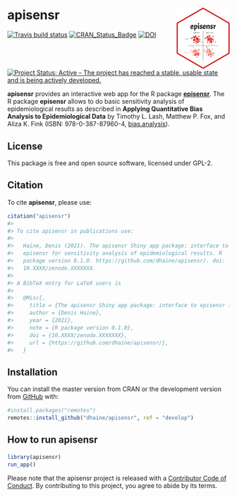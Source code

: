 
<!-- README.md is generated from README.Rmd. Please edit that file -->

# apisensr <img src="man/figures/logo.png" align="right" width=120 />

<!-- badges: start -->

[![Travis build
status](https://travis-ci.org/dhaine/apisensr.svg?branch=master)](https://travis-ci.org/dhaine/apisensr)
[![CRAN\_Status\_Badge](http://www.r-pkg.org/badges/version/apisensr)](https://cran.r-project.org/package=apisensr)
[![DOI](https://zenodo.org/badge/XXXXXXX.svg)](https://doi.org/10.XXXX/zenodo.XXXXXX)
[![Project Status: Active – The project has reached a stable, usable
state and is being actively
developed.](https://www.repostatus.org/badges/latest/active.svg)](https://www.repostatus.org/#active)

<!-- badges: end -->

**apisensr** provides an interactive web app for the R package
[**episensr**](https://cran.r-project.org/package=episensr). The R
package **episensr** allows to do basic sensitivity analysis of
epidemiological results as described in **Applying Quantitative Bias
Analysis to Epidemiological Data** by Timothy L. Lash, Matthew P. Fox,
and Aliza K. Fink (ISBN: 978-0-387-87960-4,
[bias.analysis](https://sites.google.com/site/biasanalysis/)).

## License

This package is free and open source software, licensed under GPL-2.

## Citation

To cite **apisensr**, please use:

``` r
citation("apisensr")
#> 
#> To cite apisensr in publications use:
#> 
#>   Haine, Denis (2021). The apisensr Shiny app package: interface to
#>   episensr for sensitivity analysis of epidemiological results. R
#>   package version 0.1.0. https://github.com/dhaine/apisensr/. doi:
#>   10.XXXX/zenodo.XXXXXXX.
#> 
#> A BibTeX entry for LaTeX users is
#> 
#>   @Misc{,
#>     title = {The apisensr Shiny app package: interface to episensr for sensitivity analysis of epidemiological results},
#>     author = {Denis Haine},
#>     year = {2021},
#>     note = {R package version 0.1.0},
#>     doi = {10.XXXX/zenodo.XXXXXXX},
#>     url = {https://github.com/dhaine/apisensr/},
#>   }
```

## Installation

You can install the master version from CRAN or the development version
from [GitHub](https://github.com/dhaine/apisensr) with:

``` r
#install.packages("remotes")
remotes::install_github("dhaine/apisensr", ref = "develop")
```

## How to run apisensr

``` r
library(apisensr)
run_app()
```

Please note that the apisensr project is released with a [Contributor
Code of Conduct](CODE_OF_CONDUCT.md). By contributing to this project,
you agree to abide by its terms.
